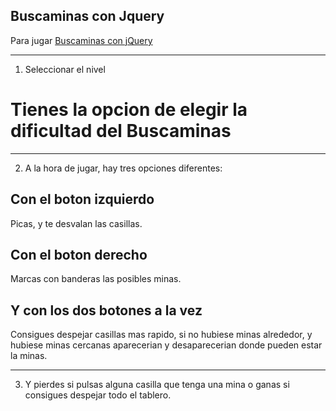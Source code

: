 Buscaminas con Jquery
----

Para jugar [Buscaminas con jQuery](https://javigon258.github.io/Tema%206/jQueryV2Buscaminas/)

**********

1. Seleccionar el nivel

# Tienes la opcion de elegir la dificultad del Buscaminas

**********

2. A la hora de jugar, hay tres opciones diferentes:


## Con el boton izquierdo
Picas, y te desvalan las casillas.

## Con el boton derecho 

Marcas con banderas las posibles minas.

## Y con los dos botones a la vez

Consigues despejar casillas mas rapido, si no hubiese minas alrededor, y hubiese minas cercanas aparecerian y desaparecerian donde pueden estar la minas.

**********

3. Y pierdes si pulsas alguna casilla que tenga una mina o ganas si consigues despejar todo el tablero.

